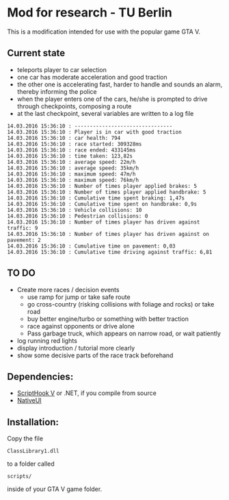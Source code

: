 # Mod for research - TU Berlin

This is a modification intended for use with the popular game GTA V.

## Current state

* teleports player to car selection
* one car has moderate acceleration and good traction
* the other one is accelerating fast, harder to handle and sounds an alarm, thereby informing the police
* when the player enters one of the cars, he/she is prompted to drive through checkpoints, composing a route
* at the last checkpoint, several variables are written to a log file

```
14.03.2016 15:36:10 : --------------------------------
14.03.2016 15:36:10 : Player is in car with good traction
14.03.2016 15:36:10 : car health: 794
14.03.2016 15:36:10 : race started: 309328ms
14.03.2016 15:36:10 : race ended: 433145ms
14.03.2016 15:36:10 : time taken: 123,82s
14.03.2016 15:36:10 : average speed: 22m/h
14.03.2016 15:36:10 : average speed: 35km/h
14.03.2016 15:36:10 : maximum speed: 47m/h
14.03.2016 15:36:10 : maximum speed: 76km/h
14.03.2016 15:36:10 : Number of times player applied brakes: 5
14.03.2016 15:36:10 : Number of times player applied handbrake: 5
14.03.2016 15:36:10 : Cumulative time spent braking: 1,47s
14.03.2016 15:36:10 : Cumulative time spent on handbrake: 0,9s
14.03.2016 15:36:10 : Vehicle collisions: 10
14.03.2016 15:36:10 : Pedestrian collisions: 0
14.03.2016 15:36:10 : Number of times player has driven against traffic: 9
14.03.2016 15:36:10 : Number of times player has driven against on pavement: 2
14.03.2016 15:36:10 : Cumulative time on pavement: 0,03
14.03.2016 15:36:10 : Cumulative time driving against traffic: 6,81
 ```

## TO DO

* Create more races / decision events
   *    use ramp for jump or take safe route
   *    go cross-country (risking collisions with foliage and rocks) or take road
   *    buy better engine/turbo or something with better traction
   *    race against opponents or drive alone
   *    Pass garbage truck, which appears on narrow road, or wait patiently
* log running red lights
* display introduction / tutorial more clearly
* show some decisive parts of the race track beforehand

## Dependencies:
* [ScriptHook V] or .NET, if you compile from source
* [NativeUI]

## Installation:
Copy the file
```
ClassLibrary1.dll
```
to a folder called
```
scripts/
```
inside of your GTA V game folder.

   [scripthook v]: <http://www.dev-c.com/gtav/scripthookv/>
   [nativeui]: <https://github.com/Guad/NativeUI>
